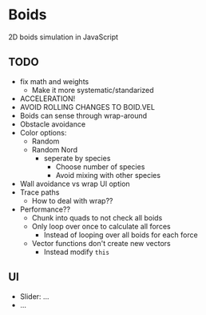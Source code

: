 # Boids

2D boids simulation in JavaScript 


## TODO

- fix math and weights
	- Make it more systematic/standarized
- ACCELERATION!
- AVOID ROLLING CHANGES TO BOID.VEL
- Boids can sense through wrap-around
- Obstacle avoidance
- Color options:
	- Random
	- Random Nord
		- seperate by species
			- Choose number of species
			- Avoid mixing with other species
- Wall avoidance vs wrap UI option
- Trace paths
    - How to deal with wrap??
- Performance??
	- Chunk into quads to not check all boids
	- Only loop over once to calculate all forces
		- Instead of looping over all boids for each force
    - Vector functions don't create new vectors
        - Instead modify `this`

## UI

- Slider: ...
- ...